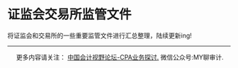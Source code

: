 ﻿证监会交易所监管文件
==========

  

将证监会和交易所的一些重要监管文件进行汇总整理，陆续更新ing!

* * *

     更多内容请关注： [中国会计视野论坛-CPA业务探讨.](https://bbs.esnai.com/thread-5354530-1-3.html) 微信公众号:MY聊审计.